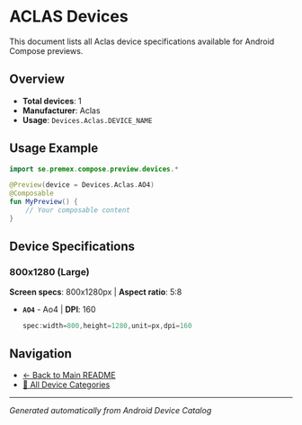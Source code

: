 # ACLAS Devices

This document lists all Aclas device specifications available for Android Compose previews.

## Overview

- **Total devices**: 1
- **Manufacturer**: Aclas
- **Usage**: `Devices.Aclas.DEVICE_NAME`

## Usage Example

```kotlin
import se.premex.compose.preview.devices.*

@Preview(device = Devices.Aclas.AO4)
@Composable
fun MyPreview() {
    // Your composable content
}
```

## Device Specifications

### 800x1280 (Large)

**Screen specs**: 800x1280px | **Aspect ratio**: 5:8

- **`AO4`** - Ao4 | **DPI**: 160
  ```kotlin
  spec:width=800,height=1280,unit=px,dpi=160
  ```

## Navigation

- [← Back to Main README](../../README.md)
- [📱 All Device Categories](../README.md)

---
*Generated automatically from Android Device Catalog*
